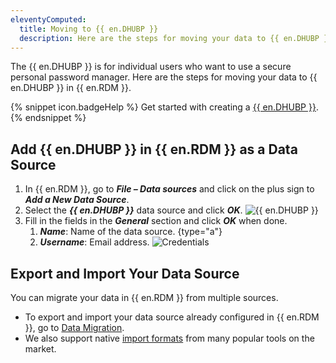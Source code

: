 ```yaml
---
eleventyComputed:
  title: Moving to {{ en.DHUBP }}
  description: Here are the steps for moving your data to {{ en.DHUBP }} in {{ en.RDM }}.
---
```

The {{ en.DHUBP }} is for individual users who want to use a secure personal password manager. Here are the steps for moving your data to {{ en.DHUBP }} in {{ en.RDM }}.

{% snippet icon.badgeHelp %}
Get started with creating a [{{ en.DHUBP }}](/hub/getting-started/create-hub/hub-personal/).
{% endsnippet %}

## Add {{ en.DHUBP }} in {{ en.RDM }} as a Data Source
1. In {{ en.RDM }}, go to ***File – Data sources*** and click on the plus sign to ***Add a New Data Source***.
1. Select the ***{{ en.DHUBP }}*** data source and click ***OK***.
![{{ en.DHUBP }}](https://cdnweb.devolutions.net/docs/docs_en_kb_KB4823.png)
1. Fill in the fields in the ***General*** section and click ***OK*** when done.
    1. ***Name***: Name of the data source.
{type="a"}
    1. ***Username***: Email address.
![Credentials](https://cdnweb.devolutions.net/docs/docs_en_kb_KB4824.png)

## Export and Import Your Data Source
You can migrate your data in {{ en.RDM }} from multiple sources.

* To export and import your data source already configured in {{ en.RDM }}, go to [Data Migration](/kb/remote-desktop-manager/how-to-articles/data-migration/).
* We also support native [import formats](/rdm/windows/commands/file/import/) from many popular tools on the market.
